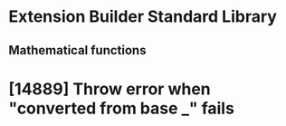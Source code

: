# Extension Builder Standard Library
## Mathematical functions

# [14889] Throw error when "converted from base _" fails
